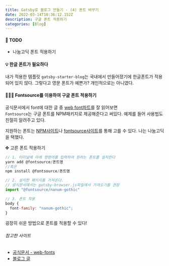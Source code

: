 ```yaml
---
title: Gatsby로 블로그 만들기 - (4) 폰트 바꾸기
date: 2022-03-14T10:36:12.152Z
description: 구글 폰트 적용하기
categories: [Blog]
---
```


<h4 class="title">🚩 TODO</h4>

- 나눔고딕 폰트 적용하기

<h4 class="title">💡 한글 폰트가 필요하다</h4>

내가 적용한 템플릿 `gatsby-starter-blog`는 국내에서 만들어졌기에 한글폰트가 적용되어 있지 않다. 그렇다고 영문 폰트가 예쁜가? 개인적으로는 아니였다.

<h4 class="title">👩🏻‍💻 Fontsource를 이용하여 구글 폰트 적용하기 </h4>

공식문서에서 font에 대한 글 중 <a  href="https://www.gatsbyjs.com/docs/how-to/styling/using-web-fonts/#self-host-google-fonts-with-fontsource" target="_blank" rel="noopener noreferrer">web font파트</a>를 잘 읽어보면<br>
`Fontsource`는 구글 폰트를 NPM패키지로 제공해준다고 써있다. 예제를 들어 사용법도 친절히 알려주고 있다.

지원하는 폰트는 <a href="https://www.npmjs.com/search?q=fontsource" target="_blank" rel="noopener noreferrer">NPM사이트</a>나 <a href="https://fontsource.org/fonts" target="_blank" rel="noopener noreferrer">fontsource사이트</a>를 통해 고를 수 있다. 나는 나눔고딕을 택했다.

✤ 고른 폰트 적용하기

```jsx
// 1. 터미널에 아래 명령어를 입력하여 원하는 폰트를 설치한다
yarn add @fontsource/폰트명
//혹은
npm install @fontsource/폰트명

```

```jsx
// 2. 설치한 패키지를 가져온다.
// 공식문서에서는 gatsby-browser.js파일에서 가져오기를 권장
import "@fontsource/nanum-gothic"
```

```jsx
// 3. 폰트 적용
body {
  font-family: "nanum-gothic";
}
```

굉장히 쉬운 방법으로 폰트를 적용할 수 있다!

###### 참고한 사이트

- <a href="https://www.gatsbyjs.com/docs/how-to/styling/using-web-fonts/" target="_blank" rel="noopener noreferrer">공식문서 - web-fonts</a>
- <a href="https://soopdop.github.io/2020/11/25/change-font-in-gatsby/" target="_blank" rel="noopener noreferrer">블로그 글 </a>
